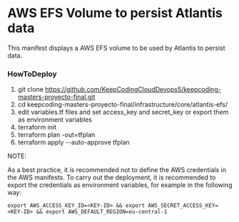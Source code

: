 # AWS EFS Volume to persist Atlantis data

This manifest displays a AWS EFS volume to be used by Atlantis to persist data.

### HowToDeploy

1. git clone https://github.com/KeepCodingCloudDevops5/keepcoding-masters-proyecto-final.git
2. cd keepcoding-masters-proyecto-final/infrastructure/core/atlantis-efs/
3. edit variables.tf files and set access_key and secret_key or export them as environment variables
4. terraform init
5. terraform plan -out=tfplan
6. terraform apply --auto-approve tfplan

NOTE:

As a best practice, it is recommended not to define the AWS credentials in the AWS manifests. To carry out the deployment, it is recommended to export the credentials as environment variables, for example in the following way:

```export AWS_ACCESS_KEY_ID=<KEY-ID> && export AWS_SECRET_ACCESS_KEY=<KEY-ID> && export AWS_DEFAULT_REGION=eu-central-1```